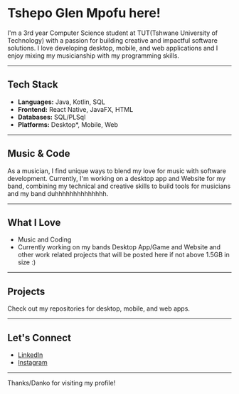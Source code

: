 # Tshepo Glen Mpofu here!

I'm a 3rd year Computer Science student at TUT(Tshwane University of Technology) with a passion for building creative and impactful software solutions. I love developing desktop, mobile, and web applications and I enjoy mixing my musicianship with my programming skills.

---

## Tech Stack

- **Languages:** Java, Kotlin, SQL
- **Frontend:** React Native, JavaFX, HTML
- **Databases:** SQL/PLSql
- **Platforms:** Desktop*, Mobile, Web

---

## Music & Code

As a musician, I find unique ways to blend my love for music with software development. Currently, I'm working on a desktop app and Website for my band, combining my technical and creative skills to build tools for musicians and my band duhhhhhhhhhhhhhh.

---

## What I Love

- Music and Coding
- Currently working on my bands Desktop App/Game and Website and other work related projects that will be posted here if not above 1.5GB in size :)

---

## Projects

Check out my repositories for desktop, mobile, and web apps.

---

## Let's Connect
- [LinkedIn](https://www.linkedin.com/in/tshepo-mpofu-6b37a3237/)
- [Instagram](https://www.instagram.com/i.am.mgt/)
---

Thanks/Danko for visiting my profile!
